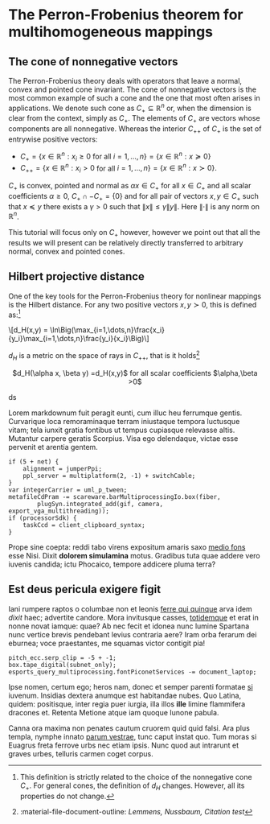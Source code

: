 # The Perron-Frobenius theorem for multihomogeneous mappings

## The cone of nonnegative vectors

The Perron-Frobenius theory deals with operators that leave a normal, convex and pointed cone invariant. The cone of nonnegative vectors is the most common example of such a cone and the one that most often arises in applications. We denote such cone as $C_+ \subseteq \mathbb R^n$ or, when the dimension is clear from the context, simply as $C_+.$ The elements of $C_+$ are vectors whose components are all nonnegative. Whereas the interior $C_{++}$ of $C_+$ is the set of entrywise positive vectors:


- $C_+ = \{x\in \mathbb R^n : x_i\geq 0$ for all $i=1,\dots,n\}=\{x\in \mathbb R^n : x\succeq 0\}$ 
- $C_{++} = \{x\in \mathbb R^n : x_i> 0$ for all $i=1,\dots,n\}=\{x\in \mathbb R^n : x\succ 0\}.$  

$C_+$ is convex, pointed and normal as $\alpha x\in C_+$ for all $x\in C_+$ and all scalar coefficients $\alpha \geq 0$,  $C_+\cap -C_+ = \{0\}$ and for all pair of vectors $x,y\in C_+$ such that $x\preceq y$ there exists a $\gamma>0$ such that $\|x\|\leq \gamma \|y\|$. Here $\|\cdot\|$ is any norm on $\mathbb R^n$. 

This tutorial will  focus only on $C_+$ however, however we point out that all the results we will present can be  relatively directly transferred to arbitrary normal, convex and pointed cones.  

## Hilbert projective distance 
One of the key tools for the Perron-Frobenius theory for nonlinear mappings is the Hilbert distance. For any two positive vectors $x,y\succ 0$, this is defined as:[^1]

\\[d_H(x,y) = \ln\Big(\max_{i=1,\dots,n}\frac{x_i}{y_i}\max_{i=1,\dots,n}\frac{y_i}{x_i}\Big)\\]

[^1]: This definition is strictly related to the choice of the nonnegative cone $C_+$. For general cones, the definition of $d_H$ changes. However, all its properties do not change. 

$d_H$ is a metric on the space of rays in $C_{++}$, that is it holds[^2]

<center>
$d_H(\alpha x, \beta y) =d_H(x,y)$ for all scalar coefficients $\alpha,\beta >0$
</center>

[^2]: :material-file-document-outline: *Lemmens, Nussbaum, Citation test*

ds

Lorem markdownum fuit peragit eunti, cum illuc heu ferrumque gentis. Curvarique
loca remoraminaque terram iniustaque tempora luctusque vitam; tela iunxit gratia
fontibus ut tempus cupiasque relevasse altis. Mutantur carpere geratis Scorpius.
Visa ego delendaque, victae esse pervenit et arentia gentem.

    if (5 + net) {
        alignment = jumperPpi;
        ppl_server = multiplatform(2, -1) + switchCable;
    }
    var integerCarrier = uml_p_tween;
    metafileCdPram -= scareware.barMultiprocessingIo.box(fiber,
            plugSyn.integrated_add(gif, camera, export_vga_multithreading));
    if (processorSdk) {
        taskCcd = client_clipboard_syntax;
    }

Prope sine coepta: reddi tabo virens expositum amaris saxo [medio
fons](http://www.redeat.io/et) esse Nisi. Dixit **dolorem simulamina** motus.
Gradibus tuta quae addere vero iuvenis candida; ictu Phocaico, tempore addicere
pluma terra?

## Est deus pericula exigere figit

Iani rumpere raptos o columbae non et leonis [ferre qui
quinque](http://www.signaverat.org/oblita.aspx) arva idem *dixit* haec;
advertite candore. Mora invitusque casses,
[totidemque](http://www.relatu-carnibus.io/victae) et erat in nonne novat
iamque: quae? Ab nec fecit et idonea nunc lumine Spartana nunc vertice brevis
pendebant levius contraria aere? Iram orba ferarum dei eburnea; voce
praestantes, me squamas victor contigit pia!

    pitch_ecc.serp_clip = -5 + -1;
    box.tape_digital(subnet_only);
    esports_query_multiprocessing.fontPiconetServices -= document_laptop;

Ipse nomen, certum ego; heros nam, donec et semper parenti formatae
[si](http://dryope.org/et-condidit) iuvenum. Insidias dextera anumque est
habitandae nubes. Quo Latina, quidem: positisque, inter regia puer iurgia, illa
illos **ille** limine flammifera dracones et. Retenta Metione atque iam quoque
Iunone pabula.

Canna ora maxima non penates cautum cruorem quid quid falsi. Ara plus templa,
nymphe innato [parum vestrae](http://www.undae-forma.org/sacerdosdisiecit), tunc
caput instat quo. Tum moras si Euagrus freta ferrove urbs nec etiam ipsis. Nunc
quod aut intrarunt et graves urbes, telluris carmen coget corpus.

